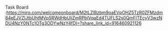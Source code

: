 Task Board :https://miro.com/welcomeonboard/M2tLZlBzbm9oaEVpOHZ5TzR0ZFMzdm84eEJVZlJtbUhtMVp5RWdHbUljZmRPblVqaEd4TUFLS2s0QmFlTEcyV3wzNDU4NzY0NTc1OTg3ODYwNzY4fDI=?share_link_id=916460921126
